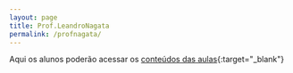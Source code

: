 ```yaml
---
layout: page
title: Prof.LeandroNagata
permalink: /profnagata/
---
```

Aqui os alunos poderão acessar os [conteúdos das aulas](https://prof.leandronagata.com.br){:target="_blank"}